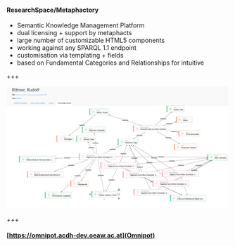 #### ResearchSpace/Metaphactory
- Semantic Knowledge Management Platform <!-- .element: class="fragment" -->
- dual licensing + support by metaphacts <!-- .element: class="fragment" -->
- large number of customizable HTML5 components <!-- .element: class="fragment" -->
- working against any SPARQL 1.1 endpoint <!-- .element: class="fragment" -->
- customisation via templating + fields <!-- .element: class="fragment" -->
- based on Fundamental Categories and Relationships  for intuitive <!-- .element: class="fragment" -->

+++


![Omnipot example](images/screen_Omnipot_localGraph.PNG)


+++


#### [https://omnipot.acdh-dev.oeaw.ac.at](Omnipot)
